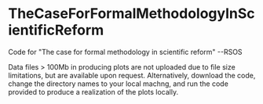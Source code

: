# TheCaseForFormalMethodologyInScientificReform
Code for "The case for formal methodology in scientific reform" --RSOS

Data files > 100Mb in producing plots are not uploaded due to file size limitations, but are available upon request. 
Alternatively, download the code, change the directory names to your local machng, and run the code provided to produce 
a realization of the plots locally.  

